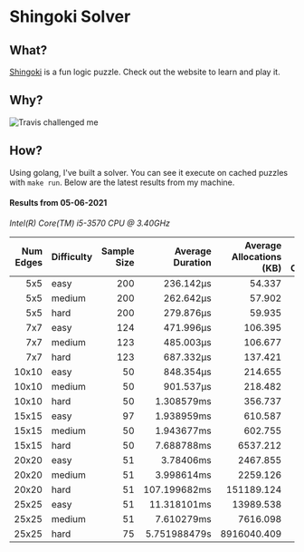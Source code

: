 # Shingoki Solver

## What?
[Shingoki](https://www.puzzle-shingoki.com) is a fun logic puzzle. Check out the website to learn and play it.

## Why?

![Travis challenged me](https://user-images.githubusercontent.com/23204038/112846696-f1f1fb00-906b-11eb-9693-3130ce4e78d7.png)

## How?

Using golang, I've built a solver. You can see it execute on cached puzzles with `make run`. Below are the latest results from my machine.

</startResults>

#### Results from 05-06-2021

_Intel(R) Core(TM) i5-3570 CPU @ 3.40GHz_

|Num Edges|Difficulty|Sample Size|Average Duration|Average Allocations (KB)|Average Garbage Collections|Average GC Pause|
|-:|-|-:|-:|-:|-:|-:|
|5x5|easy|200|236.142µs|54.337|0.00|0s|
|5x5|medium|200|262.642µs|57.902|0.00|0s|
|5x5|hard|200|279.876µs|59.935|0.00|0s|
|7x7|easy|124|471.996µs|106.395|0.00|0s|
|7x7|medium|123|485.003µs|106.677|0.00|0s|
|7x7|hard|123|687.332µs|137.421|0.00|0s|
|10x10|easy|50|848.354µs|214.655|0.00|0s|
|10x10|medium|50|901.537µs|218.482|0.00|0s|
|10x10|hard|50|1.308579ms|356.737|0.00|0s|
|15x15|easy|97|1.938959ms|610.587|0.00|0s|
|15x15|medium|50|1.943677ms|602.755|0.00|0s|
|15x15|hard|50|7.688788ms|6537.212|0.46|73.995µs|
|20x20|easy|51|3.78406ms|2467.855|0.12|16.284µs|
|20x20|medium|51|3.998614ms|2259.126|0.08|18.25µs|
|20x20|hard|51|107.199682ms|151189.124|11.82|1.196713ms|
|25x25|easy|51|11.318101ms|13989.538|0.84|86.048µs|
|25x25|medium|51|7.610279ms|7616.098|0.31|38.604µs|
|25x25|hard|75|5.751988479s|8916040.409|504.27|63.06952ms|
